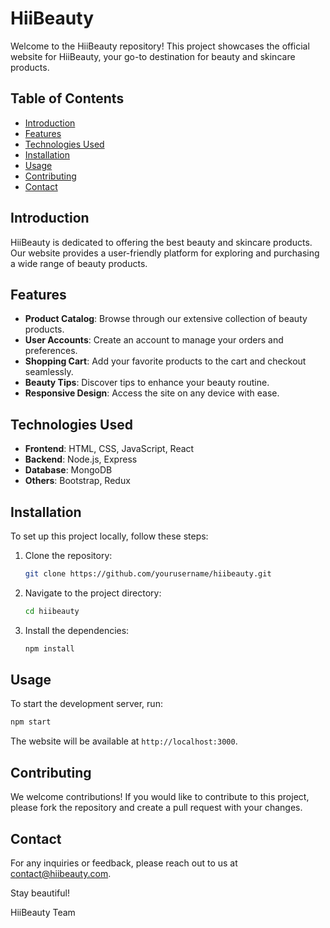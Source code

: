 # HiiBeauty

Welcome to the HiiBeauty repository! This project showcases the official website for HiiBeauty, your go-to destination for beauty and skincare products.

## Table of Contents

- [Introduction](#introduction)
- [Features](#features)
- [Technologies Used](#technologies-used)
- [Installation](#installation)
- [Usage](#usage)
- [Contributing](#contributing)
- [Contact](#contact)

## Introduction

HiiBeauty is dedicated to offering the best beauty and skincare products. Our website provides a user-friendly platform for exploring and purchasing a wide range of beauty products.

## Features

- **Product Catalog**: Browse through our extensive collection of beauty products.
- **User Accounts**: Create an account to manage your orders and preferences.
- **Shopping Cart**: Add your favorite products to the cart and checkout seamlessly.
- **Beauty Tips**: Discover tips to enhance your beauty routine.
- **Responsive Design**: Access the site on any device with ease.

## Technologies Used

- **Frontend**: HTML, CSS, JavaScript, React
- **Backend**: Node.js, Express
- **Database**: MongoDB
- **Others**: Bootstrap, Redux

## Installation

To set up this project locally, follow these steps:

1. Clone the repository:
   ```bash
   git clone https://github.com/yourusername/hiibeauty.git
   ```
2. Navigate to the project directory:
   ```bash
   cd hiibeauty
   ```
3. Install the dependencies:
   ```bash
   npm install
   ```

## Usage

To start the development server, run:
```bash
npm start
```
The website will be available at `http://localhost:3000`.

## Contributing

We welcome contributions! If you would like to contribute to this project, please fork the repository and create a pull request with your changes.

## Contact

For any inquiries or feedback, please reach out to us at [contact@hiibeauty.com](mailto:contact@hiibeauty.com).

Stay beautiful!

HiiBeauty Team
